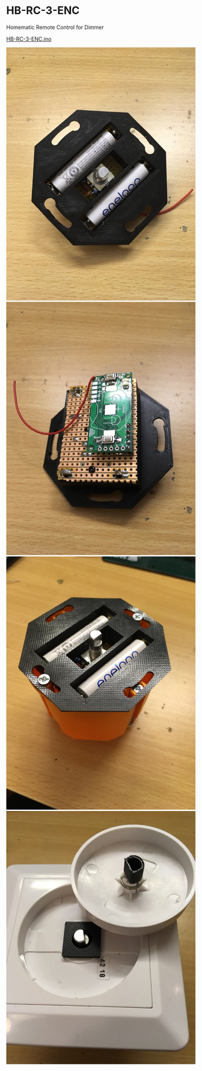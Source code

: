 # HB-RC-3-ENC
Homematic Remote Control for Dimmer

[HB-RC-3-ENC.ino](https://github.com/pa-pa/AskSinPP/tree/master/examples/custom/HB-RC-3-ENC)

![](Files/HB-RC-3-ENC-1.jpg)
![](Files/HB-RC-3-ENC-2.jpg)
![](Files/HB-RC-3-ENC-3.jpg)
![](Files/HB-RC-3-ENC-4.jpg)
